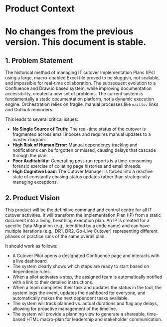 # Product Context

# No changes from the previous version. This document is stable.

## 1. Problem Statement

The historical method of managing IT cutover Implementation Plans (IPs) using a large, macro-enabled Excel file proved to be sluggish, not scalable, and impossible for real-time collaboration. The subsequent evolution to a Confluence and Draw.io based system, while improving documentation accessibility, created a new set of problems. The current system is fundamentally a static documentation platform, not a dynamic execution engine. Orchestration relies on fragile, manual processes like `mailto:` links and Outlook reminders.

This leads to several critical issues:
*   **No Single Source of Truth:** The real-time status of the cutover is fragmented across email inboxes and requires manual updates to a master diagram.
*   **High Risk of Human Error:** Manual dependency tracking and notifications can be forgotten or missed, causing delays that cascade through the plan.
*   **Poor Auditability:** Generating post-run reports is a time-consuming forensic exercise of collating page histories and email threads.
*   **High Cognitive Load:** The Cutover Manager is forced into a reactive state of constantly chasing status updates rather than strategically managing exceptions.

## 2. Product Vision

This product will be the definitive command and control centre for all IT cutover activities. It will transform the Implementation Plan (IP) from a static document into a living, breathing execution plan. An IP is created for a specific Data Migration (e.g., identified by a code name) and can have multiple Iterations (e.g., DR1, DR2, Go-Live Cutover) representing different phases or practice runs of the same overall plan.

It should work as follows:
*   A Cutover Pilot opens a designated Confluence page and interacts with a live dashboard.
*   The system clearly shows which steps are ready to start based on dependency rules.
*   When a pilot activates a step, the assigned team is automatically notified with a link to their detailed instructions.
*   When a team completes their task and updates the status in the tool, the system logs the event, updates the dashboard for everyone, and automatically makes the next dependent tasks available.
*   The system will track planned vs. actual durations and flag any delays, allowing for proactive management of the timeline.
*   The system will provide a planning view to generate a shareable, time-based HTML macro-plan for leadership and stakeholder communication.
